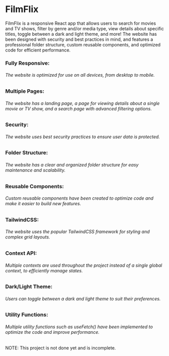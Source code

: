 # FilmFlix

  FilmFlix is a responsive React app that allows users to search for movies and TV shows, filter by genre and/or media type, view details about specific titles, toggle between a dark and light theme, and more! The website has been designed with security and best practices in mind, and features a professional folder structure, custom reusable components, and optimized code for efficient performance.    

  ### Fully Responsive: 
  ###### The website is optimized for use on all devices, from desktop to mobile.
  ###  Multiple Pages: 
  ###### The website has a landing page, a page for viewing details about a single movie or TV show, and a search page with advanced filtering options.   
  ###  Security:
  ###### The website uses best security practices to ensure user data is protected.  
  ###  Folder Structure:
  ###### The website has a clear and organized folder structure for easy maintenance and scalability.  
  ###  Reusable Components:
  ###### Custom reusable components have been created to optimize code and make it easier to build new features.  
  ### TailwindCSS:
  ######  The website uses the popular TailwindCSS framework for styling and complex grid layouts.  
  ###  Context API:
  ###### Multiple contexts are used throughout the project instead of a single global context, to efficiently manage states.  
  ###  Dark/Light Theme:
  ###### Users can toggle between a dark and light theme to suit their preferences.  
  ###  Utility Functions:
  ###### Multiple utility functions such as useFetch() have been implemented to optimize the code and improve performance.  
  
  NOTE: This project is not done yet and is incomplete.   
